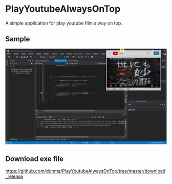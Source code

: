 # PlayYoutubeAlwaysOnTop

A simple application for play youtube film alway on top.

## Sample

![alt Preview](https://github.com/donma/PlayYoutubeAlwaysOnTop/blob/master/Image%20212.jpg?raw=true)

## Download exe file

https://github.com/donma/PlayYoutubeAlwaysOnTop/tree/master/download_release




